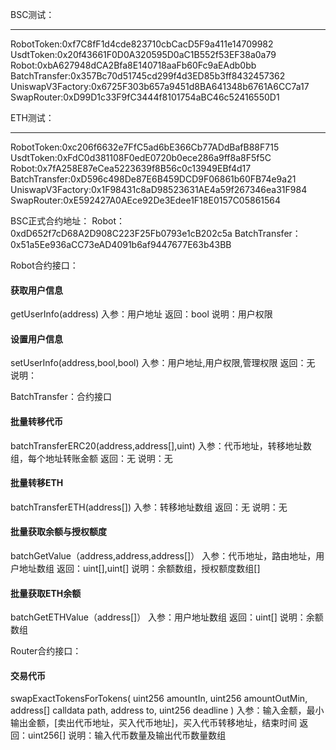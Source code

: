 BSC测试：
****
RobotToken:0xf7C8fF1d4cde823710cbCacD5F9a411e14709982
UsdtToken:0x20f43661F0D0A320595D0aC1B552f53EF38a0a79
Robot:0xbA627948dCA2Bfa8E140718aaFb60Fc9aEAdb0bb
BatchTransfer:0x357Bc70d51745cd299f4d3ED85b3ff8432457362
UniswapV3Factory:0x6725F303b657a9451d8BA641348b6761A6CC7a17
SwapRouter:0xD99D1c33F9fC3444f8101754aBC46c52416550D1

ETH测试：
****
RobotToken:0xc206f6632e7FfC5ad6bE366Cb77ADdBafB88F715
UsdtToken:0xFdC0d381108F0edE0720b0ece286a9ff8a8F5f5C
Robot:0x7fA258E87eCea5223639f8B56c0c13949EBf4d17
BatchTransfer:0xD596c498De87E6B459DCD9F06861b60FB74e9a21
UniswapV3Factory:0x1F98431c8aD98523631AE4a59f267346ea31F984
SwapRouter:0xE592427A0AEce92De3Edee1F18E0157C05861564

BSC正式合约地址：
Robot： 0xdD652f7cD68A2D908C223F25Fb0793e1cB202c5a
BatchTransfer：0x51a5Ee936aCC73eAD4091b6af9447677E63b43BB

Robot合约接口：

#### 获取用户信息
getUserInfo(address)
入参：用户地址
返回：bool
说明：用户权限
#### 设置用户信息
setUserInfo(address,bool,bool)
入参：用户地址,用户权限,管理权限
返回：无
说明：

BatchTransfer：合约接口

#### 批量转移代币
batchTransferERC20(address,address[],uint)
入参：代币地址，转移地址数组，每个地址转账金额
返回：无
说明：无


#### 批量转移ETH
batchTransferETH(address[])
入参：转移地址数组
返回：无
说明：无

#### 批量获取余额与授权额度
batchGetValue（address,address,address[]）
入参：代币地址，路由地址，用户地址数组
返回：uint[],uint[]
说明：余额数组，授权额度数组[]

#### 批量获取ETH余额
batchGetETHValue（address[]）
入参：用户地址数组
返回：uint[]
说明：余额数组

Router合约接口：

#### 交易代币
swapExactTokensForTokens(
        uint256 amountIn,
        uint256 amountOutMin,
        address[] calldata path,
        address to,
        uint256 deadline
    )
入参：输入金额，最小输出金额，[卖出代币地址，买入代币地址]，买入代币转移地址，结束时间
返回：uint256[]
说明：输入代币数量及输出代币数量数组
